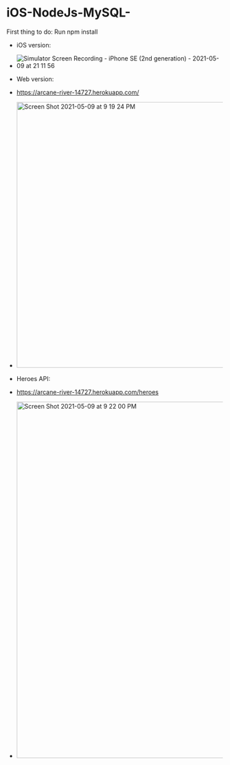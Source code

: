 # iOS-NodeJs-MySQL-

First thing to do: Run npm install

- iOS version:
- ![Simulator Screen Recording - iPhone SE (2nd generation) - 2021-05-09 at 21 11 56](https://user-images.githubusercontent.com/83806412/117573615-82ac0400-b10b-11eb-9c32-c739587863f7.gif)

- Web version:
- https://arcane-river-14727.herokuapp.com/
- <img width="618" alt="Screen Shot 2021-05-09 at 9 19 24 PM" src="https://user-images.githubusercontent.com/83806412/117573758-49c05f00-b10c-11eb-8e2d-ff151571e2ca.png">

- Heroes API:
- https://arcane-river-14727.herokuapp.com/heroes
- <img width="829" alt="Screen Shot 2021-05-09 at 9 22 00 PM" src="https://user-images.githubusercontent.com/83806412/117573830-9e63da00-b10c-11eb-9dc0-fff7c9f6eed1.png">
